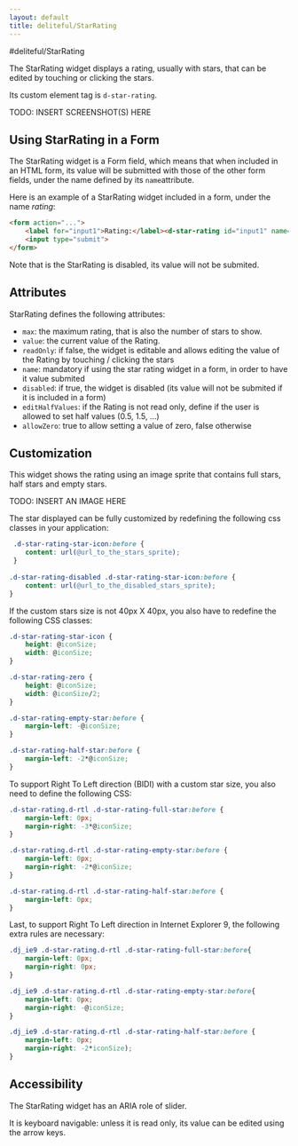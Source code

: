 ```yaml
---
layout: default
title: deliteful/StarRating
---
```


#deliteful/StarRating

The StarRating widget displays a rating, usually with stars, that can be edited by touching or clicking the stars.

Its custom element tag is `d-star-rating`.

TODO: INSERT SCREENSHOT(S) HERE

## Using StarRating in a Form

The StarRating widget is a Form field, which means that when included in an HTML form, its value will be submitted with those of the other form fields, under the name defined by its `name`attribute.

Here is an example of a StarRating widget included in a form, under the name _rating_:

```html
<form action="...">
	<label for="input1">Rating:</label><d-star-rating id="input1" name="rating" value="4"></d-star-rating>
	<input type="submit">
</form>
```

Note that is the StarRating is disabled, its value will not be submited.

## Attributes

StarRating defines the following attributes:

- `max`: the maximum rating, that is also the number of stars to show.
- `value`: the current value of the Rating.
- `readOnly`: if false, the widget is editable and allows editing the value of the Rating by touching / clicking the stars
- `name`: mandatory if using the star rating widget in a form, in order to have it value submited
- `disabled`: if true, the widget is disabled (its value will not be submited if it is included in a form)
- `editHalfValues`: if the Rating is not read only, define if the user is allowed to set half values (0.5, 1.5, ...)
- `allowZero`: true to allow setting a value of zero, false otherwise

## Customization

This widget shows the rating using an image sprite that contains full stars, half stars and empty stars.

TODO: INSERT AN IMAGE HERE

The star displayed can be fully customized by redefining the following css classes in your application:

```css
 .d-star-rating-star-icon:before {
 	content: url(@url_to_the_stars_sprite);
 }
 
.d-star-rating-disabled .d-star-rating-star-icon:before {
	content: url(@url_to_the_disabled_stars_sprite);
}
```

If the custom stars size is not 40px X 40px, you also have to redefine the following CSS classes:

```css
.d-star-rating-star-icon {
	height: @iconSize;
	width: @iconSize;
}

.d-star-rating-zero {
	height: @iconSize;
	width: @iconSize/2;
}

.d-star-rating-empty-star:before {
	margin-left: -@iconSize;
}

.d-star-rating-half-star:before {
	margin-left: -2*@iconSize;
}

```

To support Right To Left direction (BIDI) with a custom star size, you also need to define the following CSS:

```css
.d-star-rating.d-rtl .d-star-rating-full-star:before {
	margin-left: 0px;
	margin-right: -3*@iconSize;
}

.d-star-rating.d-rtl .d-star-rating-empty-star:before {
	margin-left: 0px;
	margin-right: -2*@iconSize;
}

.d-star-rating.d-rtl .d-star-rating-half-star:before {
	margin-left: 0px;
}
```

Last, to support Right To Left direction in Internet Explorer 9, the following extra rules are necessary:

```css
.dj_ie9 .d-star-rating.d-rtl .d-star-rating-full-star:before{
	margin-left: 0px;
	margin-right: 0px;
}

.dj_ie9 .d-star-rating.d-rtl .d-star-rating-empty-star:before{
	margin-left: 0px;
	margin-right: -@iconSize;
}

.dj_ie9 .d-star-rating.d-rtl .d-star-rating-half-star:before {
	margin-left: 0px;
	margin-right: -2*iconSize);
}
```

## Accessibility

The StarRating widget has an ARIA role of slider.

It is keyboard navigable: unless it is read only, its value can be edited using the arrow keys.

